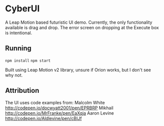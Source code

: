 # CyberUI
A Leap Motion based futuristic UI demo. Currently, the only functionality available is drag and drop. The error screen on dropping at the Execute box is intentional.

## Running
`npm install`
`npm start`

Built using Leap Motion v2 library, unsure if Orion works, but I don't see why not.

## Attribution
The UI uses code examples from:
Malcolm White
http://codepen.io/docwyatt2001/pen/EPRBRP
Mikhail
http://codepen.io/MrFranke/pen/EaXqja
Aaron Levine
http://codepen.io/Aldlevine/pen/cBIJf
